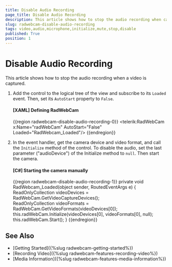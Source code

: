 ```yaml
---
title: Disable Audio Recording
page_title: Disable Audio Recording
description: This article shows how to stop the audio recording when capturing a video.
slug: radwebcam-disable-audio-recording
tags: video,audio,microphone,initialize,mute,stop,disable
published: True
position: 1
---
```


# Disable Audio Recording

This article shows how to stop the audio recording when a video is captured.

1. Add the control to the logical tree of the view and subscribe to its `Loaded` event. Then, set its `AutoStart` property to `False`.

	#### __[XAML] Defining RadWebCam__
	{{region radwebcam-disable-audio-recording-0}}
		<telerik:RadWebCam x:Name="radWebCam" AutoStart="False" Loaded="RadWebcam_Loaded"/>
	{{endregion}}

2. In the event handler, get the camera device and video format, and call the `Initialize` method of the control. To disable the audio, set the last parameter ("audioDevice") of the Initialize method to `null`. Then start the camera.

	#### __[C#] Starting the camera manually__
	{{region radwebcam-disable-audio-recording-1}}
		private void RadWebcam_Loaded(object sender, RoutedEventArgs e)
		{	    
			ReadOnlyCollection<MediaFoundationDeviceInfo> videoDevices = RadWebCam.GetVideoCaptureDevices();            
			ReadOnlyCollection<MediaFoundationVideoFormatInfo> videoFormats = RadWebCam.GetVideoFormats(videoDevices[0]);
			this.radWebCam.Initialize(videoDevices[0], videoFormats[0], null);
			this.radWebCam.Start();
		}
	{{endregion}}

## See Also  
* [Getting Started]({%slug radwebcam-getting-started%})
* [Recording Video]({%slug radwebcam-features-recording-video%})
* [Media Information]({%slug radwebcam-features-media-information%})
